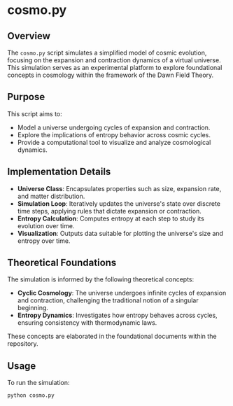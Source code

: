 # cosmo.py

## Overview

The `cosmo.py` script simulates a simplified model of cosmic evolution, focusing on the expansion and contraction dynamics of a virtual universe. This simulation serves as an experimental platform to explore foundational concepts in cosmology within the framework of the Dawn Field Theory.

## Purpose

This script aims to:

- Model a universe undergoing cycles of expansion and contraction.
- Explore the implications of entropy behavior across cosmic cycles.
- Provide a computational tool to visualize and analyze cosmological dynamics.

## Implementation Details

- **Universe Class**: Encapsulates properties such as size, expansion rate, and matter distribution.
- **Simulation Loop**: Iteratively updates the universe's state over discrete time steps, applying rules that dictate expansion or contraction.
- **Entropy Calculation**: Computes entropy at each step to study its evolution over time.
- **Visualization**: Outputs data suitable for plotting the universe's size and entropy over time.

## Theoretical Foundations

The simulation is informed by the following theoretical concepts:

- **Cyclic Cosmology**: The universe undergoes infinite cycles of expansion and contraction, challenging the traditional notion of a singular beginning.
- **Entropy Dynamics**: Investigates how entropy behaves across cycles, ensuring consistency with thermodynamic laws.

These concepts are elaborated in the foundational documents within the repository.

## Usage

To run the simulation:

```bash
python cosmo.py
